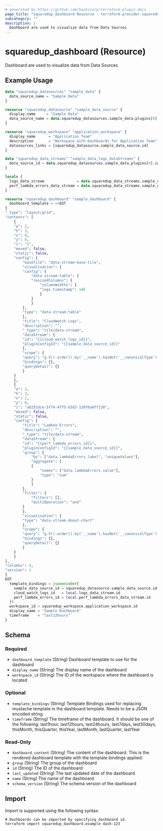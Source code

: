 ```yaml
---
# generated by https://github.com/hashicorp/terraform-plugin-docs
page_title: "squaredup_dashboard Resource - terraform-provider-squaredup"
subcategory: ""
description: |-
  Dashboard are used to visualize data from Data Sources
---
```


# squaredup_dashboard (Resource)

Dashboard are used to visualize data from Data Sources

## Example Usage

```terraform
data "squaredup_datasources" "sample_data" {
  data_source_name = "Sample Data"
}

resource "squaredup_datasource" "sample_data_source" {
  display_name     = "Sample Data"
  data_source_name = data.squaredup_datasources.sample_data.plugins[0].display_name
}

resource "squaredup_workspace" "application_workspace" {
  display_name      = "Application Team"
  description       = "Workspace with Dashboards for Application Team"
  datasources_links = [squaredup_datasource.sample_data_source.id]
}

data "squaredup_data_streams" "sample_data_logs_dataStreams" {
  data_source_id = data.squaredup_datasources.sample_data.plugins[0].id
}

locals {
  logs_data_stream               = data.squaredup_data_streams.sample_data_logs_dataStreams.data_streams[index(data.squaredup_data_streams.sample_data_logs_dataStreams.data_streams.*.definition_name, "logs")]
  perf_lambda_errors_data_stream = data.squaredup_data_streams.sample_data_logs_dataStreams.data_streams[index(data.squaredup_data_streams.sample_data_logs_dataStreams.data_streams.*.definition_name, "perf-lambda-errors")]
}

resource "squaredup_dashboard" "sample_dashboard" {
  dashboard_template = <<EOT
{
"_type": "layout/grid",
"contents": [
	{
	"w": 2,
	"h": 3,
	"x": 0,
	"y": 0,
	"i": "1",
	"moved": false,
	"static": false,
	"config": {
		"baseTile": "data-stream-base-tile",
		"visualisation": {
		"config": {
			"data-stream-table": {
			"resizedColumns": {
				"columnWidths": {
				"logs.timestamp": 146
				}
			}
			}
		},
		"type": "data-stream-table"
		},
		"title": "CloudWatch Logs",
		"description": "",
		"_type": "tile/data-stream",
		"dataStream": {
		"id": "{{cloud_watch_logs_id}}",
		"pluginConfigId": "{{sample_data_source_id}}"
		},
		"scope": {
		"query": "g.V().order().by('__name').hasNot('__canonicalType').has(\"__configId\", \"{{sample_data_source_id}}\").or(__.has(\"sourceType\", within(\"sample-function\",\"sample-server\",\"sample-database\"))).limit(500)",
		"bindings": {},
		"queryDetail": {}
		}
	}
	},
	{
	"w": 2,
	"h": 3,
	"x": 2,
	"y": 0,
	"i": "a8255dce-5f74-4ff5-b3d3-138f6a0ff130",
	"moved": false,
	"static": false,
	"config": {
		"title": "Lambda Errors",
		"description": "",
		"_type": "tile/data-stream",
		"dataStream": {
		"id": "{{perf_lambda_errors_id}}",
		"pluginConfigId": "{{sample_data_source_id}}",
		"group": {
			"by": ["data.lambdaErrors.label", "uniqueValues"],
			"aggregate": [
			{
				"names": ["data.lambdaErrors.value"],
				"type": "sum"
			}
			]
		},
		"filter": {
			"filters": [],
			"multiOperation": "and"
		}
		},
		"visualisation": {
		"type": "data-stream-donut-chart"
		},
		"scope": {
		"query": "g.V().order().by('__name').hasNot('__canonicalType').has(\"__configId\", \"{{sample_data_source_id}}\").or(__.has(\"sourceType\", \"sample-function\")).limit(500)",
		"bindings": {},
		"queryDetail": {}
		}
	}
	}
],
"columns": 4,
"version": 1
}
EOT
  template_bindings = jsonencode({
    sample_data_source_id = squaredup_datasource.sample_data_source.id
    cloud_watch_logs_id   = local.logs_data_stream.id
    perf_lambda_errors_id = local.perf_lambda_errors_data_stream.id
  })
  workspace_id = squaredup_workspace.application_workspace.id
  display_name = "Sample Dashboard"
  timeframe    = "last12hours"
}
```

<!-- schema generated by tfplugindocs -->
## Schema

### Required

- `dashboard_template` (String) Dashboard template to use for the dashboard
- `display_name` (String) The display name of the dashboard
- `workspace_id` (String) The ID of the workspace where the dashboard is located

### Optional

- `template_bindings` (String) Template Bindings used for replacing mustache template in the dashboard template. Needs to be a JSON encoded string.
- `timeframe` (String) The timeframe of the dashboard. It should be one of the following: last1hour, last12hours, last24hours, last7days, last30days, thisMonth, thisQuarter, thisYear, lastMonth, lastQuarter, lastYear

### Read-Only

- `dashboard_content` (String) The content of the dashboard. This is the rendered dashboard template with the template bindings applied.
- `group` (String) The group of the dashboard
- `id` (String) The ID of the dashboard
- `last_updated` (String) The last updated date of the dashboard
- `name` (String) The name of the dashboard
- `schema_version` (String) The schema version of the dashboard

## Import

Import is supported using the following syntax:

```shell
# Dashboards can be imported by specifying dashboard id.
terraform import squaredup_dashboard.example dash-123
```

